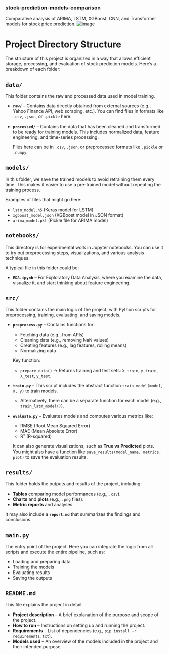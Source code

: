 ### stock-prediction-models-comparison
Comparative analysis of ARIMA, LSTM, XGBoost, CNN, and Transformer models for stock price prediction.
![image](https://github.com/user-attachments/assets/48aa1c22-bfbc-4dc5-90f7-2e0fb0a45844)
# Project Directory Structure

The structure of this project is organized in a way that allows efficient storage, processing, and evaluation of stock prediction models. Here’s a breakdown of each folder:

## `data/`
This folder contains the raw and processed data used in model training.

- **`raw/`** – Contains data directly obtained from external sources (e.g., Yahoo Finance API, web scraping, etc.). You can find files in formats like `.csv`, `.json`, or `.pickle` here.
  
- **`processed/`** – Contains the data that has been cleaned and transformed to be ready for training models. This includes normalized data, feature engineering, and time-series processing.
  
  Files here can be in `.csv`, `.json`, or preprocessed formats like `.pickle` or `.numpy`.

## `models/`
In this folder, we save the trained models to avoid retraining them every time. This makes it easier to use a pre-trained model without repeating the training process.

Examples of files that might go here:

- `lstm_model.h5` (Keras model for LSTM)
- `xgboost_model.json` (XGBoost model in JSON format)
- `arima_model.pkl` (Pickle file for ARIMA model)

## `notebooks/`
This directory is for experimental work in Jupyter notebooks. You can use it to try out preprocessing steps, visualizations, and various analysis techniques.

A typical file in this folder could be:

- **`EDA.ipynb`** – For Exploratory Data Analysis, where you examine the data, visualize it, and start thinking about feature engineering.

## `src/`
This folder contains the main logic of the project, with Python scripts for preprocessing, training, evaluating, and saving models.

- **`preprocess.py`** – Contains functions for:
  - Fetching data (e.g., from APIs)
  - Cleaning data (e.g., removing NaN values)
  - Creating features (e.g., lag features, rolling means)
  - Normalizing data
  
  Key function:
  - `prepare_data()` → Returns training and test sets: `X_train`, `y_train`, `X_test`, `y_test`.

- **`train.py`** – This script includes the abstract function `train_model(model, X, y)` to train models. 
  - Alternatively, there can be a separate function for each model (e.g., `train_lstm_model()`).

- **`evaluate.py`** – Evaluates models and computes various metrics like:
  - RMSE (Root Mean Squared Error)
  - MAE (Mean Absolute Error)
  - R² (R-squared)

  It can also generate visualizations, such as **True vs Predicted** plots.  
  You might also have a function like `save_results(model_name, metrics, plot)` to save the evaluation results.

## `results/`
This folder holds the outputs and results of the project, including:
- **Tables** comparing model performances (e.g., `.csv`).
- **Charts** and **plots** (e.g., `.png` files).
- **Metric reports** and analyses.

It may also include a **`report.md`** that summarizes the findings and conclusions.

## `main.py`
The entry point of the project. Here you can integrate the logic from all scripts and execute the entire pipeline, such as:
- Loading and preparing data
- Training the models
- Evaluating results
- Saving the outputs

## `README.md`
This file explains the project in detail:
- **Project description** – A brief explanation of the purpose and scope of the project.
- **How to run** – Instructions on setting up and running the project.
- **Requirements** – List of dependencies (e.g., `pip install -r requirements.txt`).
- **Models used** – An overview of the models included in the project and their intended purpose.
